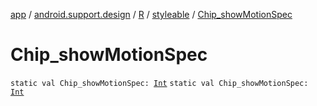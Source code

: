 [app](../../../index.md) / [android.support.design](../../index.md) / [R](../index.md) / [styleable](index.md) / [Chip_showMotionSpec](./-chip_show-motion-spec.md)

# Chip_showMotionSpec

`static val Chip_showMotionSpec: `[`Int`](https://kotlinlang.org/api/latest/jvm/stdlib/kotlin/-int/index.html)
`static val Chip_showMotionSpec: `[`Int`](https://kotlinlang.org/api/latest/jvm/stdlib/kotlin/-int/index.html)